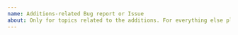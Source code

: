 ```yaml
---
name: Additions-related Bug report or Issue
about: Only for topics related to the additions. For everything else please use the official site.
---
```

